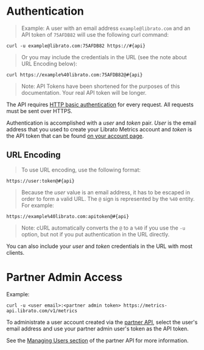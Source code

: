 # Authentication

>Example: A user with an email address `example@librato.com` and an API token of `75AFDB82` will use the following curl command:

```shell
curl -u example@librato.com:75AFDB82 https://#{api}
```

> Or you may include the credentials in the URL (see the note about URL Encoding below):

```
curl https://example%40librato.com:75AFDB82@#{api}
```

>Note: API Tokens have been shortened for the purposes of this documentation. Your real API token will be longer.

The API requires [HTTP basic
authentication](http://en.wikipedia.org/wiki/Basic_access_authentication)
for every request. All requests must be sent over HTTPS.

Authentication is accomplished with a *user* and *token*
pair. *User* is the email address that you used to create your
Librato Metrics account and *token* is the API token that can be
found [on your account page](https://metrics.librato.com/account/api_tokens).

## URL Encoding

>To use URL encoding, use the following format:

```
https://user:token@#{api}
```

>Because the *user* value is an email address, it has to be escaped in order to form a valid URL. The `@` sign is represented by the `%40` entity. For example:

```shell
https://example%40librato.com:apitoken@#{api}
```

>Note: cURL automatically converts the `@` to a `%40` if you use the `-u` option, but not if you put authentication in the URL directly.

You can also include your *user* and *token* credentials in the URL with most clients. 

# Partner Admin Access

Example:

```shell
curl -u <user email>:<partner admin token> https://metrics-api.librato.com/v1/metrics
```

To administrate a user account created via the [partner API](#users), select the user's email address and use your partner admin user's token as the API token. 

See the [Managing Users section](#users) of the partner API for more information.